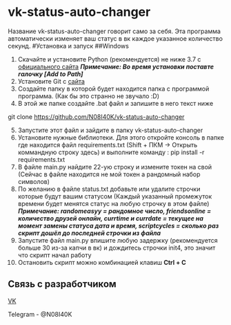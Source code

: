 # vk-status-auto-changer
Название vk-status-auto-changer говорит само за себя.
Эта программа автоматически изменяет ваш статус в вк каждое указанное количество секунд.
#Установка и запуск
##Windows
1. Скачайте и установите Python (рекомендуется) не ниже 3.7 с [официального сайта](https://python.org)
***Примечание: Во время установки поставте галочку [Add to Path]***
2. Установите Git с [сайта](https://git-scm.com/download/win)
3. Создайте папку в которой будет находится папка с программой программа. (Как бы это странно не звучало :D)
4. В этой же папке создайте .bat файл и запишите в него текст ниже

git clone https://github.com/N08I40K/vk-status-auto-changer

5. Запустите этот файл и зайдите в папку vk-status-auto-changer
6. Установите нужные библиотеки. Для этого откройте консоль в папке где находится файл requirements.txt (Shift + ПКМ -> Открыть коммандную строку здесь) и выполните команду : pip install -r requirements.txt
7. В файле main.py найдите 22-ую строку и измените токен на свой (Сейчас в файле находится не мой токен а рандомный набор символов)
8. По желанию в файле status.txt добавьте или удалите строчки которые будут вашим статусом (Каждый указанный промежуток времени будет менятся статус на любую строчку в этом файле)
***Примечание: randomeasyy = рандомное число, friendsonline = количество друзей онлайн, currtime и currdate = текущее на момент замены статуса дата и время, scriptcycles = сколько раз скрипт дошёл до последней строчки из файла***
9. Запустите файл main.py впишите любую задержку (рекомендуется больше 30 из-за капчи в вк) и дождитесь строчки init4, это значит что скрипт начал работу
10. Остановить скрипт можно комбинацией клавиш **Ctrl + C**

## Связь с разработчиком
[VK](https://vk.com/id_498094647_you_dont_need_him)

Telegram - @N08I40K